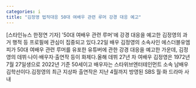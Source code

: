 ```yaml
---
categories: i
title: "김정영 법적대응 50대 여배우 관련 루머 강경 대응 예고"
---
```

[스타인뉴스 한정연 기자] &#39;50대 여배우 관련 루머&#39;에 강경 대응을 예고한 김정영의 과거 행적 등 프로필에 관심이 집중되고 있다.22일 배우 김정영의 소속사인 에스더블유엠피가 50대 여배우 관련 루머를 유포한 유튜버에 관한 강경 대응을 예고한 가운데, 김정영의 데뷔·나이·배우자·출연작 등이 화제다.올해 데뷔 27년 차 여배우 김정영은 1972년 7월 27일생으로 2022년 기준 50세이고 배우자는 스타위브엔터테인먼트 소속 남배우 김학선이다.김정영의 최근 지상파 출연작은 지난 4월까지 방영된 SBS 월·화 드라마 사내